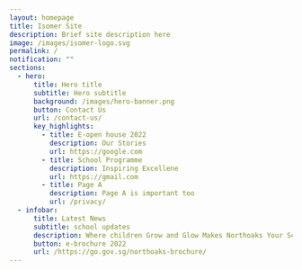 ```yaml
---
layout: homepage
title: Isomer Site
description: Brief site description here
image: /images/isomer-logo.svg
permalink: /
notification: ""
sections:
  - hero:
      title: Hero title
      subtitle: Hero subtitle
      background: /images/hero-banner.png
      button: Contact Us
      url: /contact-us/
      key_highlights:
        - title: E-open house 2022
          description: Our Stories
          url: https://google.com
        - title: School Programme
          description: Inspiring Excellene
          url: https://gmail.com
        - title: Page A
          description: Page A is important too
          url: /privacy/
  - infobar:
      title: Latest News
      subtitle: school updates
      description: Where children Grow and Glow Makes Northoaks Your School Of Choice!
      button: e-brochure 2022
      url: /https://go.gov.sg/northoaks-brochure/
---
```

